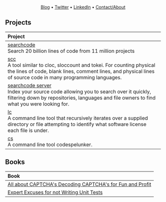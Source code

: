 <p align="center"><a href="https://boyter.org/">Blog</a> • <a href="https://twitter.com/boyter">Twitter</a> • <a href="https://www.linkedin.com/in/ben-boyter-055a2119/">LinkedIn</a> • <a href="https://boyter.org/about/">Contact/About</a></p>

<!--
**boyter/boyter** is a ✨ _special_ ✨ repository because its `README.md` (this file) appears on your GitHub profile.

Here are some ideas to get you started:

- 🔭 I’m currently working on ...
- 🌱 I’m currently learning ...
- 👯 I’m looking to collaborate on ...
- 🤔 I’m looking for help with ...
- 💬 Ask me about ...
- 📫 How to reach me: ...
- 😄 Pronouns: ...
- ⚡ Fun fact: ...
-->

## Projects

| Project |
|:------- |
| [searchcode](https://searchcode.com) <br/> Search 20 billion lines of code from 11 million projects |
| [scc](https://github.com/boyter/scc/) <br/> A tool similar to cloc, sloccount and tokei. For counting physical the lines of code, blank lines, comment lines, and physical lines of source code in many programming languages. |
| [searchcode server](https://searchcodeserver.com/) <br/> Index your source code allowing you to search over it quickly, filtering down by repositories, languages and file owners to find what you were looking for. |
| [lc](https://github.com/boyter/lc) <br/> A command line tool that recursively iterates over a supplied directory or file attempting to identify what software license each file is under. |
| [cs](https://github.com/boyter/cs) <br/> A command line tool codespelunker. |

## Books

| Book |
|:---- |
| [All about CAPTCHA's Decoding CAPTCHA's for Fun and Profit](https://leanpub.com/decodingcaptchas/) |
| [Expert Excuses for not Writing Unit Tests](https://leanpub.com/expertexcusesfornotwritingunittests) |

